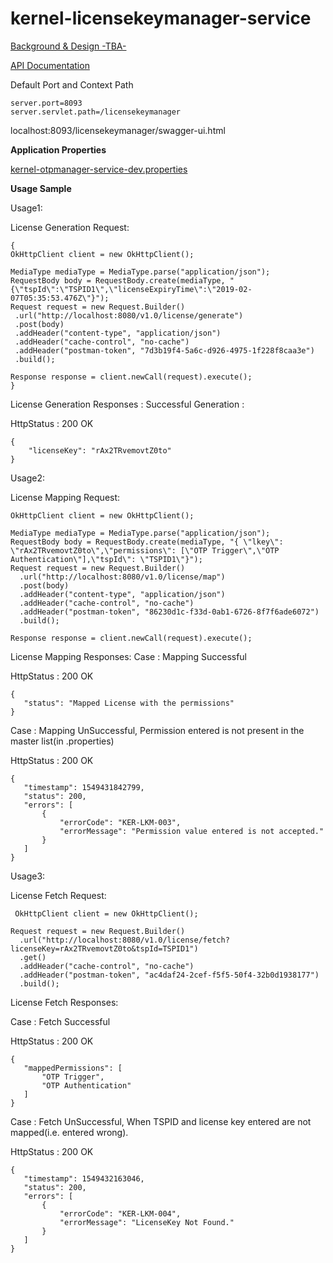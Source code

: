 # kernel-licensekeymanager-service

[Background & Design -TBA-](../../docs/design/kernel/kernel-licensekeymanager.md)

 
[API Documentation](https://github.com/mosip/mosip/wiki/Kernel-APIs#9-license-key-manager)


Default Port and Context Path

```
server.port=8093
server.servlet.path=/licensekeymanager

```

localhost:8093/licensekeymanager/swagger-ui.html


**Application Properties**

[kernel-otpmanager-service-dev.properties](../../config/kernel-otpmanager-service-dev.properties)

 
**Usage Sample**
 
 Usage1:
 
 License Generation Request:
 
 ```
{ 
OkHttpClient client = new OkHttpClient();

MediaType mediaType = MediaType.parse("application/json");
RequestBody body = RequestBody.create(mediaType, "{\"tspId\":\"TSPID1\",\"licenseExpiryTime\":\"2019-02-07T05:35:53.476Z\"}");
Request request = new Request.Builder()
  .url("http://localhost:8080/v1.0/license/generate")
  .post(body)
  .addHeader("content-type", "application/json")
  .addHeader("cache-control", "no-cache")
  .addHeader("postman-token", "7d3b19f4-5a6c-d926-4975-1f228f8caa3e")
  .build();

Response response = client.newCall(request).execute();
}
 ```
 
License Generation Responses :
Successful Generation :

HttpStatus : 200 OK

```
{
    "licenseKey": "rAx2TRvemovtZ0to"
}
```



Usage2:

License Mapping Request:
 
```
OkHttpClient client = new OkHttpClient();

MediaType mediaType = MediaType.parse("application/json");
RequestBody body = RequestBody.create(mediaType, "{ \"lkey\": \"rAx2TRvemovtZ0to\",\"permissions\": [\"OTP Trigger\",\"OTP Authentication\"],\"tspId\": \"TSPID1\"}");
Request request = new Request.Builder()
  .url("http://localhost:8080/v1.0/license/map")
  .post(body)
  .addHeader("content-type", "application/json")
  .addHeader("cache-control", "no-cache")
  .addHeader("postman-token", "86230d1c-f33d-0ab1-6726-8f7f6ade6072")
  .build();

Response response = client.newCall(request).execute();

```
License Mapping Responses:
Case : Mapping Successful

 HttpStatus : 200 OK
 

 ```
{
    "status": "Mapped License with the permissions"
}
 ```
 
 
Case : Mapping UnSuccessful, Permission entered is not present in the master list(in .properties)

 HttpStatus : 200 OK

 ```
{
    "timestamp": 1549431842799,
    "status": 200,
    "errors": [
        {
            "errorCode": "KER-LKM-003",
            "errorMessage": "Permission value entered is not accepted."
        }
    ]
}
 ```
 
 Usage3:

License Fetch Request:
 
```
 OkHttpClient client = new OkHttpClient();

Request request = new Request.Builder()
  .url("http://localhost:8080/v1.0/license/fetch?licenseKey=rAx2TRvemovtZ0to&tspId=TSPID1")
  .get()
  .addHeader("cache-control", "no-cache")
  .addHeader("postman-token", "ac4daf24-2cef-f5f5-50f4-32b0d1938177")
  .build();

```

License Fetch Responses:

Case : Fetch Successful

 HttpStatus : 200 OK
 

 ```
{
    "mappedPermissions": [
        "OTP Trigger",
        "OTP Authentication"
    ]
}
 ```
 
 Case : Fetch UnSuccessful, When TSPID and license key entered are not mapped(i.e. entered wrong).

 HttpStatus : 200 OK
 
 ```
 {
    "timestamp": 1549432163046,
    "status": 200,
    "errors": [
        {
            "errorCode": "KER-LKM-004",
            "errorMessage": "LicenseKey Not Found."
        }
    ]
}
 ```
 
 
 
